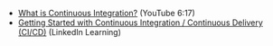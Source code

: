 <!--(dl
(section-meta
    (title Other Resources))
)-->

* [What is Continuous Integration?](https://www.youtube.com/watch?v=1er2cjUq1UI) (YouTube 6:17)
* [Getting Started with Continuous Integration / Continuous Delivery (CI/CD)](https://www.linkedin.com/learning/paths/getting-started-with-continuous-integration-continuous-delivery-ci-cd?u=70938826) (LinkedIn Learning)